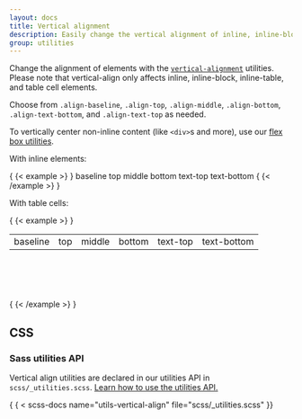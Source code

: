 ```yaml
---
layout: docs
title: Vertical alignment
description: Easily change the vertical alignment of inline, inline-block, inline-table, and table cell elements.
group: utilities
---
```


Change the alignment of elements with the [
`vertical-alignment`](https://developer.mozilla.org/en-US/docs/Web/CSS/vertical-align)
utilities. Please note that vertical-align only affects inline, inline-block,
inline-table, and table cell elements.

Choose from `.align-baseline`, `.align-top`, `.align-middle`, `.align-bottom`,
`.align-text-bottom`, and `.align-text-top` as needed.

To vertically center non-inline content (like `<div>`s and more), use
our [flex box utilities](/utilities/flex.md#align-items).

With inline elements:

{ {< example >} }
<span class="align-baseline">baseline</span>
<span class="align-top">top</span>
<span class="align-middle">middle</span>
<span class="align-bottom">bottom</span>
<span class="align-text-top">text-top</span>
<span class="align-text-bottom">text-bottom</span>
{ {< /example >} }

With table cells:

{ {< example >} }
<table style="height: 100px;">
  <tbody>
    <tr>
      <td class="align-baseline">baseline</td>
      <td class="align-top">top</td>
      <td class="align-middle">middle</td>
      <td class="align-bottom">bottom</td>
      <td class="align-text-top">text-top</td>
      <td class="align-text-bottom">text-bottom</td>
    </tr>
  </tbody>
</table>
{ {< /example >} }

## CSS

### Sass utilities API

Vertical align utilities are declared in our utilities API in
`scss/_utilities.scss`. [Learn how to use the utilities API.](/utilities/api.md#using-the-api)

{ { < scss-docs name="utils-vertical-align" file="scss/_utilities.scss" }}
